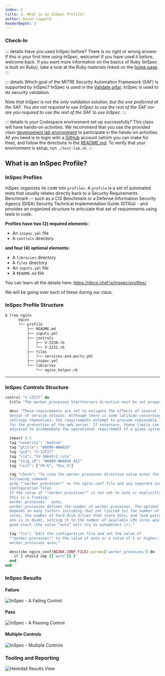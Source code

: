 ```yaml
---
index: 2
title: 2. What is an InSpec Profile?
author: Aaron Lippold
headerDepth: 3
---
```


### Check-In
::: details  Have you used InSpec before?
There is no right or wrong answer. If this is your first time using InSpec, welcome! If you have used it before, welcome back. If you want more information on the basics of Ruby (InSpec is built on Ruby), take a look at the Ruby materials linked on the [home page](../../).
:::

::: details Which goal of the MITRE Security Automation Framework (SAF) is supported by InSpec?
InSpec is used in the [Validate pillar](https://saf.mitre.org/#/validate). InSpec is used to do security validation.

_Note that InSpec is not the only validation solution, but the one preferred at the SAF. You are not required to use InSpec to use the rest of the SAF nor are you required to use the rest of the SAF to use InSpec._
:::

::: details Is your Codespace environment set up successfully?
This class will have hands-on activities. We recommend that you use the provided class [development lab environment](https://github.com/mitre/saf-training-lab-environment) to participate in the hands-on activities. All you need is to login with a [GitHub](https://github.com/signup) account (which you can make for free), and follow the directions in the [README.md](https://github.com/mitre/saf-training-lab-environment#readme). To verify that your environment is setup, run `./test-lab.sh`.
:::

## What is an InSpec Profile?

### InSpec Profiles  

InSpec organizes its code into `profiles`. A `profile` is a set of automated tests that usually relates directly back to a Security Requirements Benchmark -- such as a CIS Benchmark or a Defense Information Security Agency (DISA) Security Technical Implementation Guide (STIGs) - and provides an organized structure to articulate that set of requirements using tests in code.

**Profiles have two (2) required elements:**
- An `inspec.yml` file 
- A `controls` directory

**and four (4) optional elements:**
- A `libraries` directory 
- A `files` directory
- An `inputs.yml` file 
- A `README.md` file

You can learn all the details here: <https://docs.chef.io/inspec/profiles/>

We will be going over each of these during our class.
### InSpec Profile Structure  

```sh
$ tree nginx
      nginx
      └── profile
          ├── README.md
          ├── inputs.yml
          ├── controls
          │   ├── V-2230.rb
          │   └── V-2232.rb
          ├── files
          │   └── services-and-ports.yml
          ├── inspec.yml
          └── libraries
              └── nginx_helper.rb
```

---

### InSpec Controls Structure

```ruby
control "V-13727" do
  title "The worker_processes StartServers directive must be set properly."

  desc "These requirements are set to mitigate the effects of several types of
  denial of service attacks. Although there is some latitude concerning the
  settings themselves, the requirements attempt to provide reasonable limits
  for the protection of the web server. If necessary, these limits can be
  adjusted to accommodate the operational requirement of a given system."

  impact 0.5
  tag "severity": "medium"
  tag "gtitle": "WA000-WWA026"
  tag "gid": "V-13727"
  tag "rid": "SV-36645r2_rule"
  tag "stig_id": "WA000-WWA026 A22"
  tag "nist": ["CM-6", "Rev_4"]

  tag "check": "To view the worker_processes directive value enter the
  following command:
  grep ""worker_processes"" on the nginx.conf file and any separate included
  configuration files
  If the value of ""worker_processes"" is not set to auto or explicitly set,
  this is a finding:
  worker_processes   auto;
  worker_processes defines the number of worker processes. The optimal value
  depends on many factors including (but not limited to) the number of CPU
  cores, the number of hard disk drives that store data, and load pattern. When
  one is in doubt, setting it to the number of available CPU cores would be a
  good start (the value “auto” will try to autodetect it)."

  tag "fix": "Edit the configuration file and set the value of
  ""worker_processes"" to the value of auto or a value of 1 or higher:
  worker_processes auto;"

  describe nginx_conf(NGINX_CONF_FILE).params['worker_processes'] do
    it { should cmp [['auto']] }
  end
end
```

### InSpec Results

#### Failure

![InSpec - A Failing Control](../../assets/img/InSpec_Failure.png)

#### Pass

![InSpec - A Passing Control](../../assets/img/InSpec_Pass.png)

#### Multiple Controls

![InSpec - Multiple Controls](../../assets/img/InSpec_Multiple_Controls.png)

### Tooling and Reporting

![Heimdall Results View](../../assets/img/Heimdall_Results.png)
